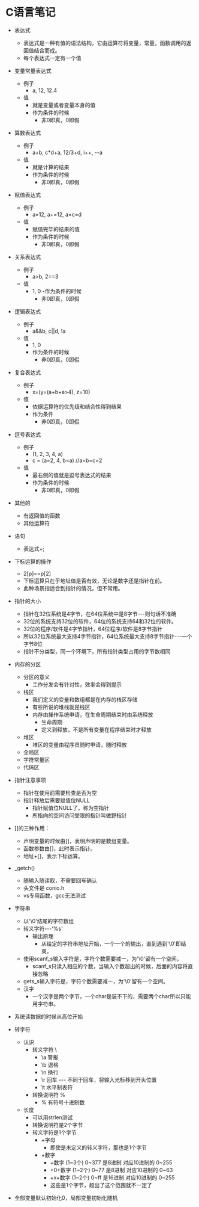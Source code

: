 # C语言笔记
- 表达式
    - 表达式是一种有值的语法结构，它由运算符将变量，常量，函数调用的返回值结合而成。
    - 每个表达式一定有一个值
- 变量常量表达式
    - 例子
        - a, 12, 12.4
    - 值
        - 就是变量或者变量本身的值
        - 作为条件的时候
            - 非0即真，0即假
- 算数表达式
    - 例子
        - a+b, c*d+a, 12/3+d, i++, --a
    - 值
        - 就是计算的结果
        - 作为条件的时候
            - 非0即真，0即假
- 赋值表达式
    - 例子
        - a=12, a+=12, a=c=d
    - 值
        - 赋值完毕的结果的值
        - 作为条件的时候
            - 非0即真，0即假
- 关系表达式
    - 例子
        - a>b, 2==3
    - 值
        - 1, 0
        -作为条件的时候
            - 非0即真，0即假
- 逻辑表达式
    - 例子
        - a&&b, c||d, !a
    - 值
        - 1, 0
        - 作为条件的时候
            - 非0即真，0即假
- 复合表达式
    - 例子
        - x=(y=(a+b+a>4), z=10)
    - 值
        - 依据运算符的优先级和结合性得到结果
        - 作为条件
            - 非0即真，0即假
- 逗号表达式
    - 例子
        - (1, 2, 3, 4, a)
        - c = (a=2, 4, b=a) //a=b=c=2
    - 值
        - 最右侧的值就是逗号表达式的结果
        - 作为条件的时候
            - 非0即真，0即假
- 其他的
    - 有返回值的函数
    - 其他运算符
- 语句
    - 表达式+;

- 下标运算的操作
    - 2[p]==p[2]
    - 下标运算只在乎地址值是否有效，无论是数字还是指针在前。
    - 此种场景指适合到指针的情况，但不常用。
    
- 指针的大小
    - 指针在32位系统是4字节，在64位系统中是8字节---则句话不准确
    - 32位的系统支持32位的软件，64位的系统支持64和32位的软件。
    - 32位的程序/软件是4字节指针，64位程序/软件是8字节指针
    - 所以32位系统最大支持4字节指针，64位系统最大支持8字节指针---一个字节8位
    - 指针不分类型，同一个环境下，所有指针类型占用的字节数相同
    
- 内存的分区
    - 分区的意义
        - 工作分发会有针对性，效率会得到提示
    - 栈区
        - 我们定义的变量和数组都是在内存的栈区存储
        - 有些所说的堆栈就是栈区
        - 内存由操作系统申请，在生命周期结束时由系统释放
            - 生命周期
            - 定义到释放，不是所有变量在程序结束时才释放
    - 堆区
        - 堆区的变量由程序员随时申请，随时释放
    - 全局区
    - 字符常量区
    - 代码区
    
- 指针注意事项
    - 指针在使用前需要检查是否为空
    - 指针释放后需要赋值位NULL
        - 指针赋值位NULL了，称为空指针
        - 所指向的空间访问受限的指针叫做野指针
        
- []的三种作用：
    - 声明变量的时候由[]，表明声明的是数组变量。
    - 函数参数由[]，此时表示指针。
    - 地址+[]，表示下标运算。
    
- _getch()
    - 随输入随读取，不需要回车确认
    - 头文件是 conio.h
    - vs专用函数，gcc无法测试
    
- 字符串
    - 以'\0'结尾的字符数组
    - 转义字符---'%s'
        - 输出原理
            - 从给定的字符串地址开始，一个一个的输出，直到遇到'\0'即结束。
    - 使用scanf_s输入字符是，字符个数需要减一，为'\0'留有一个空间。
        - scanf_s只读入相应的个数，当输入个数超出的时候，后面的内容将直接忽略
    - gets_s输入字符是，字符个数需要减一，为'\0'留有一个空间。
    - 汉字
        - 一个汉字是两个字节，一个char是装不下的，需要两个char所以只能用字符串。

- 系统读数据的时候从高位开始

- 转字符
    - 认识
        - 转义字符 \
            - \a 警报
            - \b 退格
            - \n 换行
            - \r 回车 --- 不同于回车，将输入光标移到开头位置
            - \t 水平制表符
        - 转换说明符 %
            - % 有符号十进制数
    - 长度
        - 可以用strlen测试
        - 转换说明符是2个字节
        - 转义字符是1个字节
            - \+字母
                - 即使是未定义的转义字符，那也是1个字节
            - \+数字
                - \+数字      (1~3个)  0~377   是8进制    对应10进制的 0~255
                - \+0+数字    (1~2个)  0~77    是8进制    对应10进制的 0~63
                - \+x+数字    (1~2个)  0~ff    是16进制   对应10进制的 0~255
                - 这些是1个字节，超出了这个范围就不一定了

- 全部变量默认初始化0，局部变量初始化随机